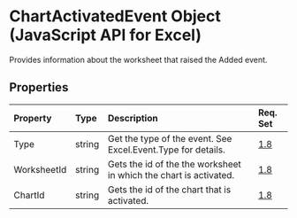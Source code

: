 # ChartActivatedEvent Object (JavaScript API for Excel)

Provides information about the worksheet that raised the Added event.

## Properties

| Property	   | Type	|Description| Req. Set|
|:---------------|:--------|:----------|:----|
|Type|string|Get the type of the event. See Excel.Event.Type for details.|[1.8](../requirement-sets/excel-api-requirement-sets.md)|
|WorksheetId|string|Gets the id of the the worksheet in which the chart is activated.|[1.8](../requirement-sets/excel-api-requirement-sets.md)|
|ChartId|string|Gets the id of the chart that is activated.|[1.8](../requirement-sets/excel-api-requirement-sets.md)|

